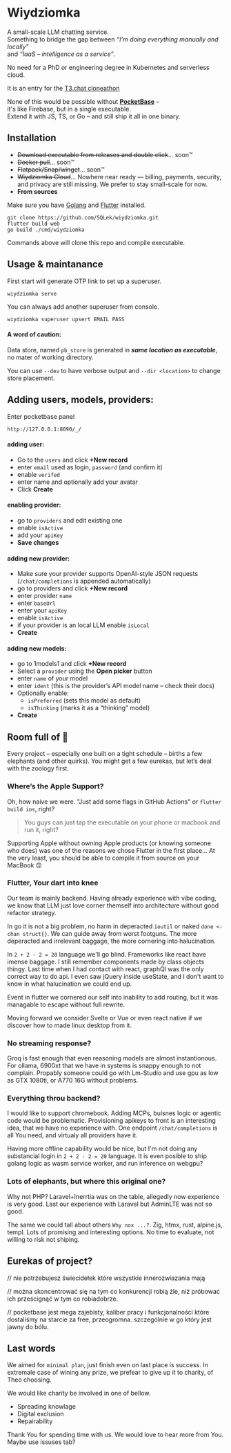 # Wiydziomka

A small-scale LLM chatting service.  
Something to bridge the gap between _“I'm doing everything manually and locally”_  
and _“IaaS – intelligence as a service”_.

No need for a PhD or engineering degree in Kubernetes and serverless cloud.

It is an entry for the [T3.chat cloneathon](https://cloneathon.t3.chat/)

None of this would be possible without **[PocketBase](https://pocketbase.io/)** –  
it's like Firebase, but in a single executable.  
Extend it with JS, TS, or Go – and still ship it all in one binary.

## Installation

 - ~~Download executable from releases and double click~~... soon™
 - ~~Docker pull~~... soon™
 - ~~Flatpack/Snap/winget~~... soon™
 - ~~Wiydziomka Cloud~~... Nowhere near ready — billing, payments, security, and privacy are still missing. We prefer to stay small-scale for now.
 - **From sources**

Make sure you have [Golang](https://go.dev/dl/)
and [Flutter](https://docs.flutter.dev/get-started/install) installed.

```shell
git clone https://github.com/SQLek/wiydziomka.git
flutter build web
go build ./cmd/wiydziomka
```

Commands above will clone this repo and compile executable.

## Usage & maintanance

First start will generate OTP link to set up a superuser.
```shell
wiydziomka serve
```
You can always add another superuser from console.

```shell
wiydziomka superuser upsert EMAIL PASS
```

#### A word of caution:
Data store, named `pb_store` is generated
in ***same location as executable***, no mater of working directory.

You can use `--dev` to have verbose output and `--dir <location>`
to change store placement.

## Adding users, models, providers:
Enter pocketbase panel
```
http://127.0.0.1:8090/_/
```

#### adding user:
- Go to the `users` and click **+New record**
- enter `email` used as login, `password` (and confirm it)
- enable `verifed`
- enter name and optionally add your avatar
- Click **Create**

#### enabling provider:
- go to `providers` and edit existing one
- enable `isActive` 
- add your `apiKey` 
- **Save changes**

#### adding new provider:
- Make sure your provider supports OpenAI-style JSON requests (`/chat/completions` is appended automatically)
- go to providers and click **+New record**
- enter provider `name`
- enter `baseUrl `
- enter your `apiKey`
- enable `isActive`
- if your provider is an local LLM enable `isLocal`
- **Create**

#### adding new models:
- go to 1models1 and click **+New record**
- Select a `provider` using the **Open picker** button
- enter `name` of your model
- enter `ident` (this is the provider’s API model name – check their docs)
- Optionally enable:
   - `isPreferred` (sets this model as default)
   - `isThinking` (marks it as a “thinking” model)
- **Create**

## Room full of 🐘

Every project – especially one built on a tight schedule – births a few elephants (and other quirks).
You might get a few eurekas, but let’s deal with the zoology first.

### Where’s the Apple Support?

Oh, how naive we were.
"Just add some flags in GitHub Actions" or `flutter build ios`, right?

> You guys can just tap the executable on your phone or macbook and run it, right?

Supporting Apple without owning Apple products (or knowing someone who does) was one of the reasons we chose Flutter in the first place...
At the very least, you should be able to compile it from source on your MacBook 🙃

### Flutter, Your dart into knee

Our team is mainly backend.
Having already experience with vibe coding,
we know that LLM just love corner themself
into architecture without good refactor strategy.

In go it is not a big problem, no harm in deperacted `ioutil`
or naked `done <-chan struct{}`. We can guide away from worst footguns.
The more deperacted and irrelevant baggage, the more cornering into halucination.

In `2 + 2 - 2 = 20` language we'll go blind.
Frameworks like react have imense baggage.
I still remember components made by class objects thingy.
Last time when I had contact with react,
graphQl was the only correct way to do api.
I even saw jQuery inside useState,
and I don't want to know in what halucination we could end up.

Event in flutter we cornered our self into inability to add routing,
but it was managable to escape without full rewrite.

Moving forward we consider Svelte or Vue or even react native if we discover how to made linux desktop from it.

### No streaming response?

Groq is fast enough that even reasoning models are almost instantionous.
For ollama, 6900xt that we have in systems is snappy enough to not complain.
Propably someone could go with Lm-Studio and use gpu as low as GTX 1080ti,
or A770 16G without problems.

### Everything throu backend?

I would like to support chromebook.
Adding MCPs, buisnes logic or agentic code would be problematic.
Provisioning apikeys to front is an interesting idea,
that we have no experience with.
One endpoint `/chat/completions` is all You need,
and virtualy all providers have it.

Having more offline capability would be nice,
but I'm not doing any substancial login in `2 + 2 - 2 = 20` language.
It is even posible to ship golang logic as wasm service worker,
and run inference on webgpu?

### Lots of elephants, but where this original one?

Why not PHP? Laravel+Inerrtia was on the table,
allegedly now experience is very good.
Last our experience with Laravel but AdminLTE was not so good.

The same we could tall about others `Why nox ...?`.
Zig, htmx, rust, alpine.js, templ.
Lots of promising and interesting options.
No time to evaluate, not willing to risk not shiping.

## Eurekas of project?

// nie potrzebujesz świecidełek które wszystkie innerozwiazania mają

// można skoncentrować się na tym co konkurencji robią źle, niż próbować ich prześcignąć w tym co robiadobrze.

// pocketbase jest mega zajebisty, kaliber pracy i funkcjonalności które dostaliśmy na starcie za free, przeogromna. szczególnie w go który jest jawny do bólu.

## Last words

We aimed for `minimal plan`, just finish even on last place is success.
In extremale case of wining any prize, we prefear to give up it to charity,
of Theo choosing.

We would like charity be involved in one of bellow.

 - Spreading knowlage
 - Digital exclusion
 - Repairability

Thank You for spending time with us.
We would love to hear more from You.
Maybe use issuses tab?
